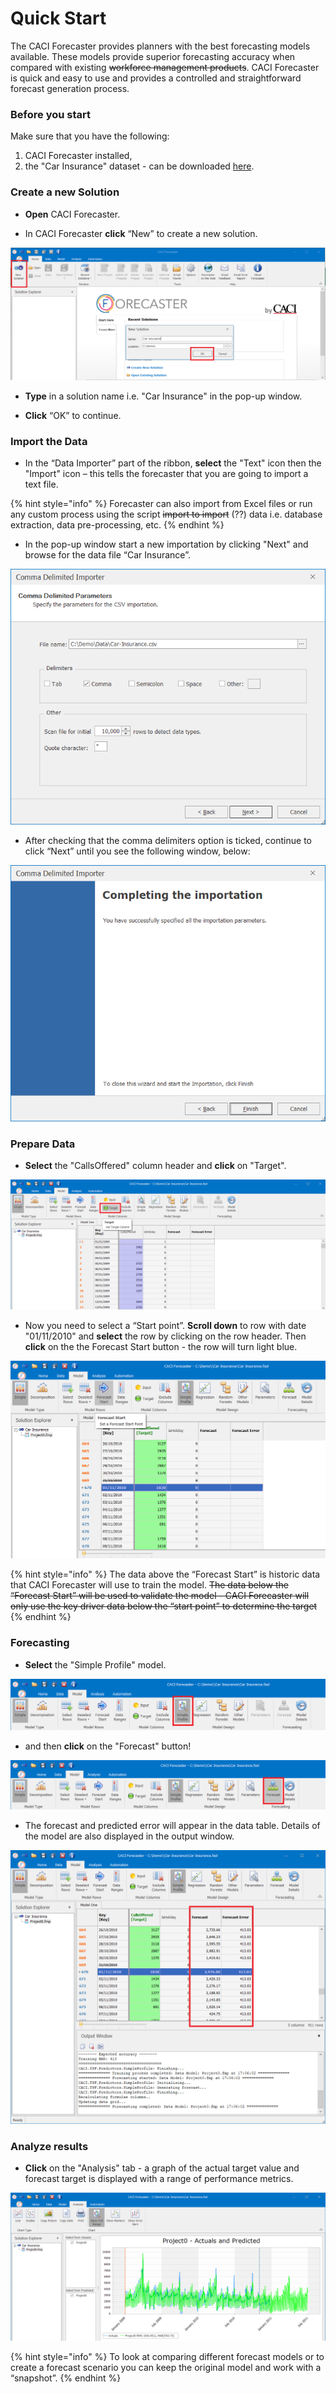 # Quick Start

The CACI Forecaster provides planners with the best forecasting models available. These models provide superior forecasting accuracy when compared with existing ~~workforce management products~~. CACI Forecaster is quick and easy to use and provides a controlled and straightforward forecast generation process.

### Before you start

Make sure that you have the following:

1. CACI Forecaster installed,
2. the "Car Insurance" dataset - can be downloaded [here](data/Car-Insurance.csv).


### Create a new Solution
- **Open** CACI Forecaster.

- In CACI Forecaster **click** “New” to create a new solution.

![New Solution](imgs/QuickStart_NewSolution.png)

- **Type** in a solution name i.e. "Car Insurance" in the pop-up window.

- **Click** “OK” to continue.

### Import the Data
- In the “Data Importer” part of the ribbon, **select** the "Text" icon then the "Import" icon – this tells the forecaster that you are going to import a text file.

{% hint style="info" %}
Forecaster can also import from Excel files or run any custom process using the script ~~import to import~~ (??) data i.e. database extraction, data pre-processing, etc.
{% endhint %}

- In the pop-up window start a new importation by clicking "Next" and browse for the data file “Car Insurance”.

![Import Data](imgs/QuickStart_ImportData.png)


- After checking that the comma delimiters option is ticked, continue to click “Next” until you see the following window, below:

![Text Import Wizard - Final Screen](imgs/QuickStart_TextImportWizard_Completed.png)



### Prepare Data

- **Select** the "CallsOffered" column header and **click** on "Target".

![Target Column](imgs/QuickStart_TargetColumn.png)


- Now you need to select a “Start point”. **Scroll down** to row with date "01/11/2010" and **select** the row by clicking on the row header. Then **click** on the the Forecast Start button - the row will turn light blue.

![Forecast Start](imgs/QuickStart_ForecastStart.png)

{% hint style="info" %}
The data above the “Forecast Start” is historic data that CACI Forecaster will use to train the model. ~~The data below the “Forecast Start” will be used to validate the model - CACI Forecaster will only use the key driver data below the “start point” to determine the target~~
{% endhint %}


### Forecasting

- **Select** the "Simple Profile" model.

![Model Selection](imgs/QuickStart_SimpleProfileModel.png)


- and then **click** on the "Forecast" button!

![Target Column](imgs/QuickStart_Forecast.png)


- The forecast and predicted error will appear in the data table. Details of the model are also displayed in the output window.

![Target Column](imgs/QuickStart_Forecasts.png)


### Analyze results
- **Click** on the "Analysis" tab - a graph of the actual target value and forecast target is displayed with a range of performance metrics.

![Analysis Tab](imgs/QuickStart_Analysis.png)

{% hint style="info" %}
 To look at comparing different forecast models or to create a forecast scenario you can keep the original model and work with a “snapshot”.
{% endhint %}
